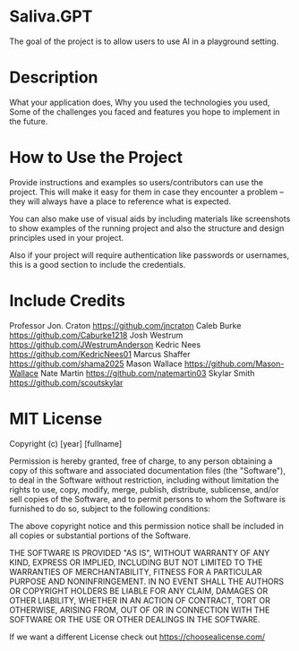 # Saliva.GPT

The goal of the project is to allow users to use AI in a playground setting.

# Description

What your application does,
Why you used the technologies you used,
Some of the challenges you faced and features you hope to implement in the future.

# How to Use the Project

Provide instructions and examples so users/contributors can use the project. This will make it easy for them in case they encounter a problem – they will always have a place to reference what is expected.

You can also make use of visual aids by including materials like screenshots to show examples of the running project and also the structure and design principles used in your project.

Also if your project will require authentication like passwords or usernames, this is a good section to include the credentials.

# Include Credits

Professor Jon. Craton https://github.com/jncraton
Caleb Burke https://github.com/Caburke1218
Josh Westrum https://github.com/JWestrumAnderson
Kedric Nees https://github.com/KedricNees01
Marcus Shaffer https://github.com/shama2025
Mason Wallace https://github.com/Mason-Wallace
Nate Martin https://github.com/natemartin03
Skylar Smith https://github.com/scoutskylar

# MIT License

Copyright (c) [year] [fullname]

Permission is hereby granted, free of charge, to any person obtaining a copy
of this software and associated documentation files (the "Software"), to deal
in the Software without restriction, including without limitation the rights
to use, copy, modify, merge, publish, distribute, sublicense, and/or sell
copies of the Software, and to permit persons to whom the Software is
furnished to do so, subject to the following conditions:

The above copyright notice and this permission notice shall be included in all
copies or substantial portions of the Software.

THE SOFTWARE IS PROVIDED "AS IS", WITHOUT WARRANTY OF ANY KIND, EXPRESS OR
IMPLIED, INCLUDING BUT NOT LIMITED TO THE WARRANTIES OF MERCHANTABILITY,
FITNESS FOR A PARTICULAR PURPOSE AND NONINFRINGEMENT. IN NO EVENT SHALL THE
AUTHORS OR COPYRIGHT HOLDERS BE LIABLE FOR ANY CLAIM, DAMAGES OR OTHER
LIABILITY, WHETHER IN AN ACTION OF CONTRACT, TORT OR OTHERWISE, ARISING FROM,
OUT OF OR IN CONNECTION WITH THE SOFTWARE OR THE USE OR OTHER DEALINGS IN THE
SOFTWARE.

If we want a different License check out https://choosealicense.com/
